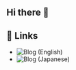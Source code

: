 ## Hi there 👋

## 📝 Links
- ![Blog (English)](https://dev.to/syamamt)
- ![Blog (Japanese)](https://syamamt.hateblo.jp/)
